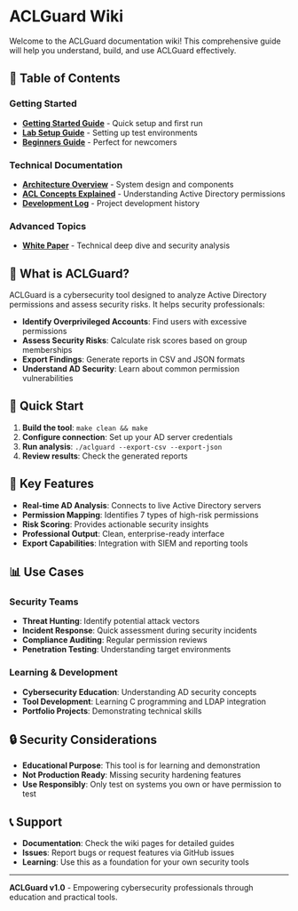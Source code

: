 # ACLGuard Wiki

Welcome to the ACLGuard documentation wiki! This comprehensive guide will help you understand, build, and use ACLGuard effectively.

## 📖 Table of Contents

### Getting Started
- **[Getting Started Guide]( Getting-Started.md)** - Quick setup and first run
- **[Lab Setup Guide]( Lab-Setup-Guide.md)** - Setting up test environments
- **[Beginners Guide]( BEGINNERS_GUIDE.md)** - Perfect for newcomers

### Technical Documentation
- **[Architecture Overview]( ARCHITECTURE.md)** - System design and components
- **[ACL Concepts Explained]( ACL-Concepts-Explained.md)** - Understanding Active Directory permissions
- **[Development Log]( Development-Log,md)** - Project development history

### Advanced Topics
- **[White Paper]( WHITE_PAPER.md)** - Technical deep dive and security analysis

## 🎯 What is ACLGuard?

ACLGuard is a cybersecurity tool designed to analyze Active Directory permissions and assess security risks. It helps security professionals:

- **Identify Overprivileged Accounts**: Find users with excessive permissions
- **Assess Security Risks**: Calculate risk scores based on group memberships
- **Export Findings**: Generate reports in CSV and JSON formats
- **Understand AD Security**: Learn about common permission vulnerabilities

## 🚀 Quick Start

1. **Build the tool**: `make clean && make`
2. **Configure connection**: Set up your AD server credentials
3. **Run analysis**: `./aclguard --export-csv --export-json`
4. **Review results**: Check the generated reports

## 🔧 Key Features

- **Real-time AD Analysis**: Connects to live Active Directory servers
- **Permission Mapping**: Identifies 7 types of high-risk permissions
- **Risk Scoring**: Provides actionable security insights
- **Professional Output**: Clean, enterprise-ready interface
- **Export Capabilities**: Integration with SIEM and reporting tools

## 📊 Use Cases

### Security Teams
- **Threat Hunting**: Identify potential attack vectors
- **Incident Response**: Quick assessment during security incidents
- **Compliance Auditing**: Regular permission reviews
- **Penetration Testing**: Understanding target environments

### Learning & Development
- **Cybersecurity Education**: Understanding AD security concepts
- **Tool Development**: Learning C programming and LDAP integration
- **Portfolio Projects**: Demonstrating technical skills

## 🔒 Security Considerations

- **Educational Purpose**: This tool is for learning and demonstration
- **Not Production Ready**: Missing security hardening features
- **Use Responsibly**: Only test on systems you own or have permission to test

## 📞 Support

- **Documentation**: Check the wiki pages for detailed guides
- **Issues**: Report bugs or request features via GitHub issues
- **Learning**: Use this as a foundation for your own security tools

---

**ACLGuard v1.0** - Empowering cybersecurity professionals through education and practical tools.
